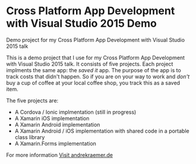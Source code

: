 # Cross Platform App Development with Visual Studio 2015 Demo
Demo project for my Cross Platform App Development with Visual Studio 2015 talk

This is a demo project that I use for my Cross Platform App Development with Visual Studio 2015 talk. It consists of five projects. Each project implments the same app: the *saved it* app. The purpose of the app is to track costs that didn't happen. So if you are on your way to work and _don't_ buy a cup of coffee at your local coffee shop, you track this as a saved item.

The five projects are:
* A Cordova / Ionic implmentation (still in progress)
* A Xamarin iOS implementation
* A Xamarin Android implementation
* A Xamarin Android / iOS implementation with shared code in a portable class library
* A Xamarin.Forms implementation

For more information [Visit andrekraemer.de](http://andrekraemer.de)
